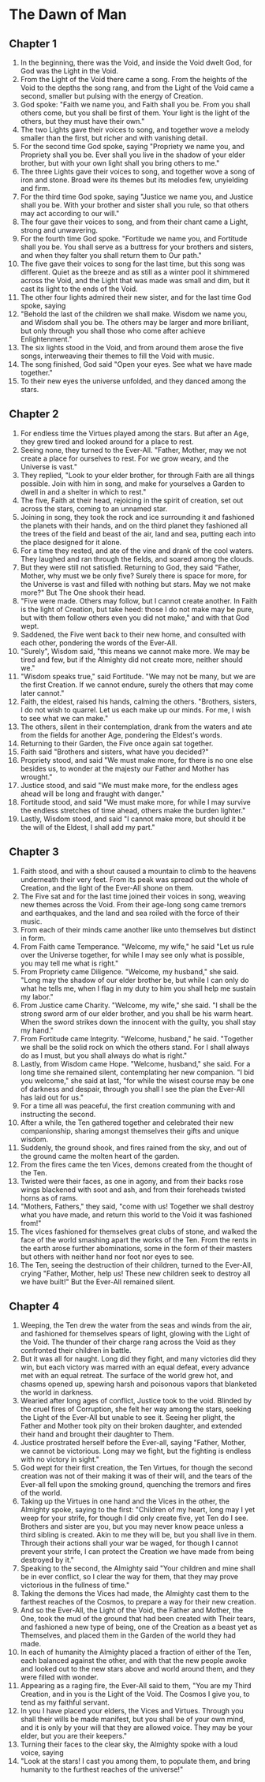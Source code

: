 # The Dawn of Man

## Chapter 1

1. In the beginning, there was the Void, and inside the Void dwelt God, for God was the Light in the Void.
2. From the Light of the Void there came a song. From the heights of the Void to the depths the song rang, and from the Light of the Void came a second, smaller but pulsing with the energy of Creation.
3. God spoke: "Faith we name you, and Faith shall you be. From you shall others come, but you shall be first of them. Your light is the light of the others, but they must have their own."
4. The two Lights gave their voices to song, and together wove a melody smaller than the first, but richer and with vanishing detail.
5. For the second time God spoke, saying "Propriety we name you, and Propriety shall you be. Ever shall you live in the shadow of your elder brother, but with your own light shall you bring others to me."
6. The three Lights gave their voices to song, and together wove a song of iron and stone. Broad were its themes but its melodies few, unyielding and firm.
7. For the third time God spoke, saying "Justice we name you, and Justice shall you be. With your brother and sister shall you rule, so that others may act according to our will."
8. The four gave their voices to song, and from their chant came a Light, strong and unwavering.
9. For the fourth time God spoke. "Fortitude we name you, and Fortitude shall you be. You shall serve as a buttress for your brothers and sisters, and when they falter you shall return them to Our path."
10. The five gave their voices to song for the last time, but this song was different. Quiet as the breeze and as still as a winter pool it shimmered across the Void, and the Light that was made was small and dim, but it cast its light to the ends of the Void.
11. The other four lights admired their new sister, and for the last time God spoke, saying
12. "Behold the last of the children we shall make. Wisdom we name you, and Wisdom shall you be. The others may be larger and more brilliant, but only through you shall those who come after achieve Enlightenment."
13. The six lights stood in the Void, and from around them arose the five songs, interweaving their themes to fill the Void with music.
14. The song finished, God said "Open your eyes. See what we have made together."
15. To their new eyes the universe unfolded, and they danced among the stars.

## Chapter 2

1. For endless time the Virtues played among the stars. But after an Age, they grew tired and looked around for a place to rest.
2. Seeing none, they turned to the Ever-All. "Father, Mother, may we not create a place for ourselves to rest. For we grow weary, and the Universe is vast."
3. They replied, "Look to your elder brother, for through Faith are all things possible. Join with him in song, and make for yourselves a Garden to dwell in and a shelter in which to rest."
4. The five, Faith at their head, rejoicing in the spirit of creation, set out across the stars, coming to an unnamed star.
5. Joining in song, they took the rock and ice surrounding it and fashioned the planets with their hands, and on the third planet they fashioned all the trees of the field and beast of the air, land and sea, putting each into the place designed for it alone.
6. For a time they rested, and ate of the vine and drank of the cool waters. They laughed and ran through the fields, and soared among the clouds.
7. But they were still not satisfied. Returning to God, they said "Father, Mother, why must we be only five? Surely there is space for more, for the Universe is vast and filled with nothing but stars. May we not make more?" But The One shook their head.
8. "Five were made. Others may follow, but I cannot create another. In Faith is the light of Creation, but take heed: those I do not make may be pure, but with them follow others even you did not make," and with that God wept.
9. Saddened, the Five went back to their new home, and consulted with each other, pondering the words of the Ever-All.
10. "Surely", Wisdom said, "this means we cannot make more. We may be tired and few, but if the Almighty did not create more, neither should we."
11. "Wisdom speaks true," said Fortitude. "We may not be many, but we are the first Creation. If we cannot endure, surely the others that may come later cannot."
12. Faith, the eldest, raised his hands, calming the others. "Brothers, sisters, I do not wish to quarrel. Let us each make up our minds. For me, I wish to see what we can make."
13. The others, silent in their contemplation, drank from the waters and ate from the fields for another Age, pondering the Eldest's words.
14. Returning to their Garden, the Five once again sat together.
15. Faith said "Brothers and sisters, what have you decided?"
16. Propriety stood, and said "We must make more, for there is no one else besides us, to wonder at the majesty our Father and Mother has wrought."
17. Justice stood, and said "We must make more, for the endless ages ahead will be long and fraught with danger."
18. Fortitude stood, and said "We must make more, for while I may survive the endless stretches of time ahead, others make the burden lighter."
19. Lastly, Wisdom stood, and said "I cannot make more, but should it be the will of the Eldest, I shall add my part."

## Chapter 3

1. Faith stood, and with a shout caused a mountain to climb to the heavens underneath their very feet. From its peak was spread out the whole of Creation, and the light of the Ever-All shone on them.
2. The Five sat and for the last time joined their voices in song, weaving new themes across the Void. From their age-long song came tremors and earthquakes, and the land and sea roiled with the force of their music.
3. From each of their minds came another like unto themselves but distinct in form.
4. From Faith came Temperance. "Welcome, my wife," he said "Let us rule over the Universe together, for while I may see only what is possible, you may tell me what is right."
5. From Propriety came Diligence. "Welcome, my husband," she said. "Long may the shadow of our elder brother be, but while I can only do what he tells me, when I flag in my duty to him you shall help me sustain my labor."
6. From Justice came Charity. "Welcome, my wife," she said. "I shall be the strong sword arm of our elder brother, and you shall be his warm heart. When the sword strikes down the innocent with the guilty, you shall stay my hand."
7. From Fortitude came Integrity. "Welcome, husband," he said. "Together we shall be the solid rock on which the others stand. For I shall always do as I must, but you shall always do what is right."
8. Lastly, from Wisdom came Hope. "Welcome, husband," she said. For a long time she remained silent, contemplating her new companion. "I bid you welcome," she said at last, "for while the wisest course may be one of darkness and despair, through you shall I see the plan the Ever-All has laid out for us."
9.  For a time all was peaceful, the first creation communing with and instructing the second.
10. After a while, the Ten gathered together and celebrated their new companionship, sharing amongst themselves their gifts and unique wisdom.
11. Suddenly, the ground shook, and fires rained from the sky, and out of the ground came the molten heart of the garden.
12. From the fires came the ten Vices, demons created from the thought of the Ten.
13. Twisted were their faces, as one in agony, and from their backs rose wings blackened with soot and ash, and from their foreheads twisted horns as of rams.
14. "Mothers, Fathers," they said, "come with us! Together we shall destroy what you have made, and return this world to the Void it was fashioned from!"
15. The vices fashioned for themselves great clubs of stone, and walked the face of the world smashing apart the works of the Ten. From the rents in the earth arose further abominations, some in the form of their masters but others with neither hand nor foot nor eyes to see.
16. The Ten, seeing the destruction of their children, turned to the Ever-All, crying "Father, Mother, help us! These new children seek to destroy all we have built!" But the Ever-All remained silent.

## Chapter 4

1.  Weeping, the Ten drew the water from the seas and winds from the air, and fashioned for themselves spears of light, glowing with the Light of the Void. The thunder of their charge rang across the Void as they confronted their children in battle.
2.  But it was all for naught. Long did they fight, and many victories did they win, but each victory was marred with an equal defeat, every advance met with an equal retreat. The surface of the world grew hot, and chasms opened up, spewing harsh and poisonous vapors that blanketed the world in darkness.
3.  Wearied after long ages of conflict, Justice took to the void. Blinded by the cruel fires of Corruption, she felt her way among the stars, seeking the Light of the Ever-All but unable to see it. Seeing her plight, the Father and Mother took pity on their broken daughter, and extended their hand and brought their daughter to Them.
4.  Justice prostrated herself before the Ever-all, saying "Father, Mother, we cannot be victorious. Long may we fight, but the fighting is endless with no victory in sight."
5.  God wept for their first creation, the Ten Virtues, for though the second creation was not of their making it was of their will, and the tears of the Ever-all fell upon the smoking ground, quenching the tremors and fires of the world.
6.  Taking up the Virtues in one hand and the Vices in the other, the Almighty spoke, saying to the first: "Children of my heart, long may I yet weep for your strife, for though I did only create five, yet Ten do I see. Brothers and sister are you, but you may never know peace unless a third sibling is created. Akin to me they will be, but you shall live in them. Through their actions shall your war be waged, for though I cannot prevent your strife, I can protect the Creation we have made from being destroyed by it."
7.  Speaking to the second, the Almighty said "Your children and mine shall be in ever conflict, so I clear the way for them, that they may prove victorious in the fullness of time."
8.  Taking the demons the Vices had made, the Almighty cast them to the farthest reaches of the Cosmos, to prepare a way for their new creation.
9.  And so the Ever-All, the Light of the Void, the Father and Mother, the One, took the mud of the ground that had been created with Their tears, and fashioned a new type of being, one of the Creation as a beast yet as Themselves, and placed them in the Garden of the world they had made.
10. In each of humanity the Almighty placed a fraction of either of the Ten, each balanced against the other, and with that the new people awoke and looked out to the new stars above and world around them, and they were filled with wonder.
11. Appearing as a raging fire, the Ever-All said to them, "You are my Third Creation, and in you is the Light of the Void. The Cosmos I give you, to tend as my faithful servant.
12. In you I have placed your elders, the Vices and Virtues. Through you shall their wills be made manifest, but you shall be of your own mind, and it is only by your will that they are allowed voice. They may be your elder, but you are their keepers."
13. Turning their faces to the clear sky, the Almighty spoke with a loud voice, saying
14. "Look at the stars! I cast you among them, to populate them, and bring humanity to the furthest reaches of the universe!"